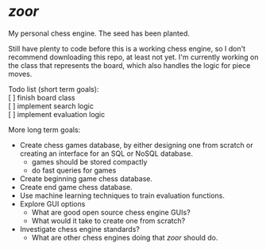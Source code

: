 # *zoor*

My personal chess engine. The seed has been planted.

Still have plenty to code before this is a working chess engine, so I don't recommend
downloading this repo, at least not yet. I'm currently working on the class that
represents the board, which also handles the logic for piece moves.

Todo list (short term goals):\
[ ] finish board class \
[ ] implement search logic \
[ ] implement evaluation logic

More long term goals:
* Create chess games database, by either designing one from scratch or creating an
  interface for an SQL or NoSQL database.
  * games should be stored compactly
  * do fast queries for games
* Create beginning game chess database.
* Create end game chess database.
* Use machine learning techniques to train evaluation functions.
* Explore GUI options
  * What are good open source chess engine GUIs?
  * What would it take to create one from scratch?
* Investigate chess engine standards?
  * What are other chess engines doing that *zoor* should do.
